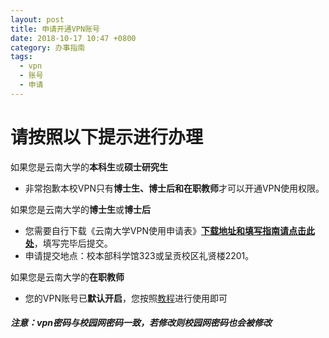 ```yaml
---
layout: post
title: 申请开通VPN账号
date: 2018-10-17 10:47 +0800
category: 办事指南
tags:
  - vpn
  - 账号
  - 申请
---
```


# 请按照以下提示进行办理

如果您是云南大学的**本科生**或**硕士研究生**

- 非常抱歉本校VPN只有**博士生、博士后和在职教师**才可以开通VPN使用权限。

如果您是云南大学的**博士生**或**博士后**

- 您需要自行下载《云南大学VPN使用申请表》[**下载地址和填写指南请点击此处**](/_posts/2018-11-27-《云南大学VPN使用申请表》.md)，填写完毕后提交。
- 申请提交地点：校本部科学馆323或呈贡校区礼贤楼2201。

如果您是云南大学的**在职教师**

- 您的VPN账号已**默认开启**，您按照[教程](http://www.itc.ynu.edu.cn/html/)进行使用即可

<h5>注意：vpn密码与校园网密码一致，若修改则校园网密码也会被修改</h5>
